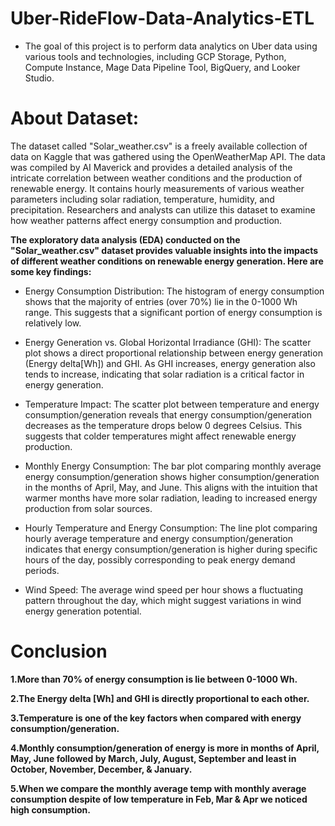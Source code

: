# Uber-RideFlow-Data-Analytics-ETL
- The goal of this project is to perform data analytics on Uber data using various tools and technologies, including GCP Storage, Python, Compute Instance, Mage Data Pipeline Tool, BigQuery, and Looker Studio.
# About Dataset:
The dataset called "Solar_weather.csv" is a freely available collection of data on Kaggle that was gathered using the OpenWeatherMap API. The data was compiled by AI Maverick and provides a detailed analysis of the intricate correlation between weather conditions and the production of renewable energy. It contains hourly measurements of various weather parameters including solar radiation, temperature, humidity, and precipitation. Researchers and analysts can utilize this dataset to examine how weather patterns affect energy consumption and production.

**The exploratory data analysis (EDA) conducted on the "Solar_weather.csv" dataset provides valuable insights into the impacts of different weather conditions on renewable energy generation. Here are some key findings:**

- Energy Consumption Distribution: The histogram of energy consumption shows that the majority of entries (over 70%) lie in the 0-1000 Wh range. This suggests that a significant portion of energy consumption is relatively low.

- Energy Generation vs. Global Horizontal Irradiance (GHI): The scatter plot shows a direct proportional relationship between energy generation (Energy delta[Wh]) and GHI. As GHI increases, energy generation also tends to increase, indicating that solar radiation is a critical factor in energy generation.

- Temperature Impact: The scatter plot between temperature and energy consumption/generation reveals that energy consumption/generation decreases as the temperature drops below 0 degrees Celsius. This suggests that colder temperatures might affect renewable energy production.

- Monthly Energy Consumption: The bar plot comparing monthly average energy consumption/generation shows higher consumption/generation in the months of April, May, and June. This aligns with the intuition that warmer months have more solar radiation, leading to increased energy production from solar sources.

- Hourly Temperature and Energy Consumption: The line plot comparing hourly average temperature and energy consumption/generation indicates that energy consumption/generation is higher during specific hours of the day, possibly corresponding to peak energy demand periods.

- Wind Speed: The average wind speed per hour shows a fluctuating pattern throughout the day, which might suggest variations in wind energy generation potential.

# Conclusion

**1.More than 70% of energy consumption is lie between 0-1000 Wh.**

**2.The Energy delta [Wh] and GHI is directly proportional to each other.**

**3.Temperature is one of the key factors when compared with energy consumption/generation.**

**4.Monthly consumption/generation of energy is more in months of April, May, June followed by March, July, August, September and least in October, November, December, & January.**

**5.When we compare the monthly average temp with monthly average consumption despite of low temperature in Feb, Mar & Apr we noticed high consumption.**
